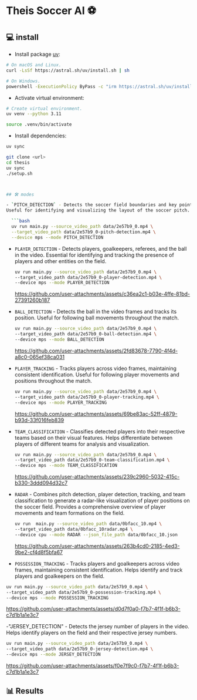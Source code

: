 # Theis Soccer AI ⚽

## 💻 install
- Install package [uv](https://github.com/astral-sh/uv):

```bash
# On macOS and Linux.
curl -LsSf https://astral.sh/uv/install.sh | sh

# On Windows.
powershell -ExecutionPolicy ByPass -c "irm https://astral.sh/uv/install.ps1 | iex"
```

- Activate virtual environment:

```bash
# Create virtual environment.
uv venv --python 3.11

source .venv/bin/activate
```

- Install dependencies:

```bash
uv sync
```


```bash
git clone <url>
cd thesis
uv sync
./setup.sh



## 🛠️ modes

- `PITCH_DETECTION` - Detects the soccer field boundaries and key points in the video. 
Useful for identifying and visualizing the layout of the soccer pitch.

  ```bash
  uv run main.py --source_video_path data/2e57b9_0.mp4 \
  --target_video_path data/2e57b9_0-pitch-detection.mp4 \
  --device mps --mode PITCH_DETECTION
  ```



- `PLAYER_DETECTION` - Detects players, goalkeepers, referees, and the ball in the 
video. Essential for identifying and tracking the presence of players and other 
entities on the field.

  ```bash
  uv run main.py --source_video_path data/2e57b9_0.mp4 \
  --target_video_path data/2e57b9_0-player-detection.mp4 \
  --device mps --mode PLAYER_DETECTION
  ```

  https://github.com/user-attachments/assets/c36ea2c1-b03e-4ffe-81bd-27391260b187

- `BALL_DETECTION` - Detects the ball in the video frames and tracks its position. 
Useful for following ball movements throughout the match.

  ```bash
  uv run main.py --source_video_path data/2e57b9_0.mp4 \
  --target_video_path data/2e57b9_0-ball-detection.mp4 \
  --device mps --mode BALL_DETECTION
  ```

  https://github.com/user-attachments/assets/2fd83678-7790-4f4d-a8c0-065ef38ca031

- `PLAYER_TRACKING` - Tracks players across video frames, maintaining consistent 
identification. Useful for following player movements and positions throughout the 
match.

  ```bash
  uv run main.py --source_video_path data/2e57b9_0.mp4 \
  --target_video_path data/2e57b9_0-player-tracking.mp4 \
  --device mps --mode PLAYER_TRACKING
  ```
  
  https://github.com/user-attachments/assets/69be83ac-52ff-4879-b93d-33f016feb839

- `TEAM_CLASSIFICATION` - Classifies detected players into their respective teams based 
on their visual features. Helps differentiate between players of different teams for 
analysis and visualization.

  ```bash
  uv run main.py --source_video_path data/2e57b9_0.mp4 \
  --target_video_path data/2e57b9_0-team-classification.mp4 \
  --device mps --mode TEAM_CLASSIFICATION
  ```

  https://github.com/user-attachments/assets/239c2960-5032-415c-b330-3ddd094d32c7

- `RADAR` - Combines pitch detection, player detection, tracking, and team 
classification to generate a radar-like visualization of player positions on the 
soccer field. Provides a comprehensive overview of player movements and team formations 
on the field.

  ```bash
  uv run  main.py --source_video_path data/0bfacc_10.mp4 \
  --target_video_path data/0bfacc_10radar.mp4 \
  --device cpu --mode RADAR --json_file_path data/0bfacc_10.json
  ```

  https://github.com/user-attachments/assets/263b4cd0-2185-4ed3-9be2-cf4d8f5bfa67

 - `POSSESSION_TRACKING` - Tracks players and goalkeepers across video frames,
 maintaining consistent identification. Helps identify and track players and goalkeepers
 on the field.

  ```bash
  uv run main.py --source_video_path data/2e57b9_0.mp4 \
  --target_video_path data/2e57b9_0-possession-tracking.mp4 \
  --device mps --mode POSSESSION_TRACKING
  ```

  https://github.com/user-attachments/assets/d0d7f0a0-f7b7-4f1f-b6b3-c7d1b1a1e3c7

-"JERSEY_DETECTION" - Detects the jersey number of players in the video. Helps identify
players on the field and their respective jersey numbers.

  ```bash
  uv run main.py --source_video_path data/2e57b9_0.mp4 \
  --target_video_path data/2e57b9_0-jersey-detection.mp4 \
  --device mps --mode JERSEY_DETECTION
  ```

  https://github.com/user-attachments/assets/f0e7f9c0-f7b7-4f1f-b6b3-c7d1b1a1e3c7   



## 📊 Results
